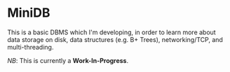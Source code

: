 # MiniDB

This is a basic DBMS which I'm developing, in order to learn more about data storage on disk, data structures (e.g. B+ Trees), networking/TCP, and multi-threading.

_NB_: This is currently a **Work-In-Progress**.